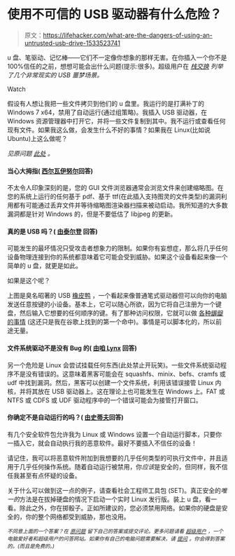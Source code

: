 # 使用不可信的 USB 驱动器有什么危险？

> 原文：<https://lifehacker.com/what-are-the-dangers-of-using-an-untrusted-usb-drive-1533523741>

u 盘、笔驱动、记忆棒——它们不一定像你想象的那样无害。在你插入一个你不是 100%信任的之前，想想可能会出什么问题(提示:很多)。超级用户在 [*栈交换*](http://superuser.com/?utm_source=lifehacker&utm_medium=syndication&utm_campaign=crowdhacker&utm_content=superuser-107) *列举了几个非常现实的 USB 噩梦场景。*

Watch

假设有人想让我把一些文件拷贝到他们的 u 盘里。我运行的是打满补丁的 Windows 7 x64，禁用了自动运行(通过组策略)。我插入 USB 驱动器，在 Windows 资源管理器中打开它，并将一些文件复制到其中。我不运行或查看任何现有文件。如果我这么做，会发生什么不好的事情？如果我在 Linux(比如说 Ubuntu)上这么做呢？

*见原问题* [*此处*](http://superuser.com/q/709275/112560?utm_source=lifehacker&utm_medium=syndication&utm_campaign=crowdhacker&utm_content=superuser-107) *。*

#### 当心大拇指( [西尔瓦伊努尔](http://superuser.com/a/709659/36310?utm_source=lifehacker&utm_medium=syndication&utm_campaign=crowdhacker&utm_content=superuser-107)回答)

不太令人印象深刻的是，您的 GUI 文件浏览器通常会浏览文件来创建缩略图。在您的系统上运行的任何基于 pdf、基于 ttf(在此插入支持图灵的文件类型)的漏洞利用都有可能通过丢弃文件并等待缩略图渲染器扫描来被动启动。我所知道的大多数漏洞都是针对 Windows 的，但是不要低估了 libjpeg 的更新。

#### 真的是 USB 吗？( [由泰尔登](http://superuser.com/a/709302/151431?utm_source=lifehacker&utm_medium=syndication&utm_campaign=crowdhacker&utm_content=superuser-107) 回答)

可能发生的最坏情况只受攻击者想象力的限制。如果你有妄想症，那么将几乎任何设备物理连接到你的系统都意味着它可能会受到威胁。如果这个设备看起来像一个简单的 u 盘，就更是如此。

如果是这个呢？

上图是臭名昭著的 USB [橡皮鸭](http://www.usbrubberducky.com/) ，一个看起来像普通笔式驱动器但可以向你的电脑发送任意按键的小设备。基本上，它可以随心所欲，因为它将自己注册为一个键盘，然后输入它想要的任何顺序的键。有了那种访问权限，它就可以做 [各种龌龊的事情](https://forums.hak5.org/index.php?/topic/29959-payloads-duck-toolkit/) (这还只是我在谷歌上找到的第一个命中)。事情是可以脚本化的，所以前途无量。

#### 文件系统驱动不是没有 Bug 的( [由咱 Lynx](http://superuser.com/a/709393/4642?utm_source=lifehacker&utm_medium=syndication&utm_campaign=crowdhacker&utm_content=superuser-107) 回答)

另一个危险是 Linux 会尝试挂载任何东西(此处禁止开玩笑)。一些文件系统驱动程序不是没有错误的。这意味着黑客可能会在 squashfs、minix、befs、cramfs 或 udf 中找到漏洞。然后，黑客可以创建一个文件系统，利用该错误接管 Linux 内核，并将其放在 USB 驱动器上。这在理论上也可能发生在 Windows 上。FAT 或 NTFS 或 CDFS 或 UDF 驱动程序中的一个错误可能会为接管打开窗口。

#### 你确定不是自动运行的吗？( [由史蒂夫](http://superuser.com/a/709278/90061?utm_source=lifehacker&utm_medium=syndication&utm_campaign=crowdhacker&utm_content=superuser-107)回答)

有几个安全软件包允许我为 Linux 或 Windows 设置一个自动运行脚本，只要你一插入它，就会自动执行我的恶意软件。最好不要插入不信任的设备！

请记住，我可以将恶意软件附加到我想要的几乎任何类型的可执行文件中，并且适用于几乎任何操作系统。随着自动运行被禁用，你*应该*是安全的，但同样，我不信任我甚至有点怀疑的设备。

关于什么可以做到这一点的例子，请查看社会工程师工具包 (SET)。真正安全的*唯一的*方法是在拔掉硬盘的情况下启动一个实时 Linux 发行版。装上 u 盘，看一看。除此之外，你在掷骰子。正如所建议的，您必须禁用网络。如果你的硬盘是安全的，你的整个网络都受到威胁，那也没用。

*<small>不同意上面的一个答案？在</small>* [*<small>原问题</small>*](http://superuser.com/q/709275/112560?utm_source=lifehacker&utm_medium=syndication&utm_campaign=crowdhacker&utm_content=superuser-107) *<small>留下自己的答案或提交评论。更多问题请看</small>* [*<small>超级用户</small>*](http://superuser.com/?utm_source=lifehacker&utm_medium=syndication&utm_campaign=crowdhacker&utm_content=superuser-107) *<small>，一个电脑爱好者和超级用户的问答网站。如果你有自己的电脑问题需要解决，请</small>* [*<small>提问</small>*](http://superuser.com/questions/ask?utm_source=lifehacker&utm_medium=syndication&utm_campaign=crowdhacker&utm_content=superuser-107) *<small>。你会得到答案的。(而且是免费的。)</small>*